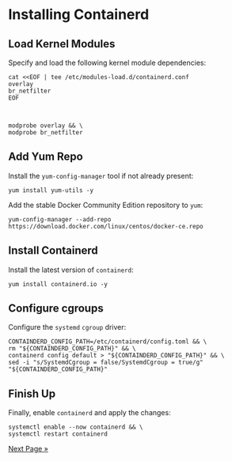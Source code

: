 Installing Containerd
=====================

Load Kernel Modules
-------------------

Specify and load the following kernel module dependencies:



    cat <<EOF | tee /etc/modules-load.d/containerd.conf
    overlay
    br_netfilter
    EOF
    


    modprobe overlay && \
    modprobe br_netfilter
    

Add Yum Repo
------------

Install the `yum-config-manager` tool if not already present:


    yum install yum-utils -y
    

Add the stable Docker Community Edition repository to `yum`:


    yum-config-manager --add-repo https://download.docker.com/linux/centos/docker-ce.repo
    

Install Containerd
------------------

Install the latest version of `containerd`:


    yum install containerd.io -y
    

Configure cgroups
-----------------

Configure the `systemd` `cgroup` driver:


    CONTAINDERD_CONFIG_PATH=/etc/containerd/config.toml && \
    rm "${CONTAINDERD_CONFIG_PATH}" && \
    containerd config default > "${CONTAINDERD_CONFIG_PATH}" && \
    sed -i "s/SystemdCgroup = false/SystemdCgroup = true/g"  "${CONTAINDERD_CONFIG_PATH}"
    

Finish Up
---------

Finally, enable `containerd` and apply the changes:


    systemctl enable --now containerd && \
    systemctl restart containerd
    

[Next Page »](/docs/cluster/manual/kubernetes.html)
